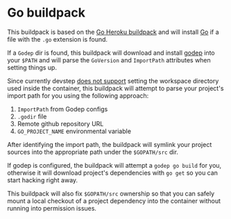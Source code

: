 # Go buildpack

This buildpack is based on the [Go Heroku buildpack](https://github.com/kr/heroku-buildpack-go)
and will install [Go](http://golang.org/) if a file with the `.go` extension
is found.

If a `Godep` dir is found, this buildpack will download and install [godep](https://github.com/kr/godep)
into your `$PATH` and will parse the `GoVersion` and `ImportPath` attributes
when setting things up.

Since currently devstep [does not support](https://github.com/fgrehm/devstep/issues/51)
setting the workspace directory used inside the container, this buildpack will
attempt to parse your project's import path for you using the following approach:

1. `ImportPath` from Godep configs
2. `.godir` file
3. Remote github repository URL
4. `GO_PROJECT_NAME` environmental variable

After identifying the import path, the buildpack will symlink your project sources
into the appropriate path under the `$GOPATH/src` dir.

If godep is configured, the buildpack will attempt a `godep go build` for you,
otherwise it will download project's dependencies with `go get` so you can
start hacking right away.

This buildpack will also fix `$GOPATH/src` ownership so that you can safely
mount a local checkout of a project dependency into the container without
running into permission issues.
